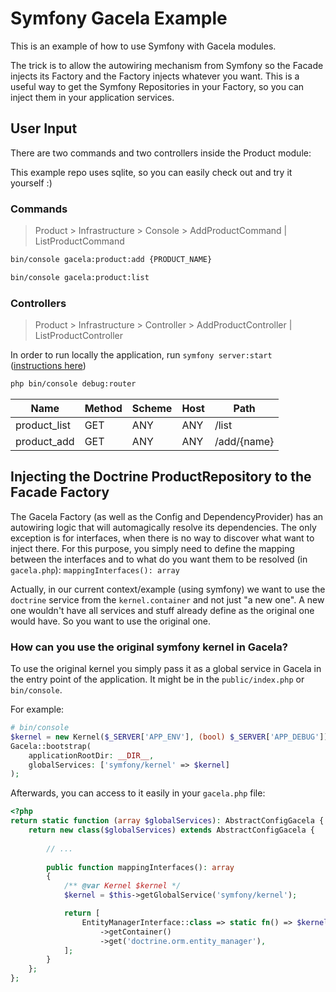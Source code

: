 # Symfony Gacela Example

This is an example of how to use Symfony with Gacela modules.

The trick is to allow the autowiring mechanism from Symfony so the Facade injects its Factory and the Factory injects
whatever you want. This is a useful way to get the Symfony Repositories in your Factory, so you can inject them in your
application services.

## User Input

There are two commands and two controllers inside the Product module:

This example repo uses sqlite, so you can easily check out and try it yourself :)

### Commands

> Product > Infrastructure > Console > AddProductCommand | ListProductCommand

```bash
bin/console gacela:product:add {PRODUCT_NAME}

bin/console gacela:product:list
```

### Controllers

> Product > Infrastructure > Controller > AddProductController | ListProductController

In order to run locally the application, run `symfony server:start` ([instructions here](https://symfony.com/doc/current/setup/symfony_server.html))


```bash
php bin/console debug:router
```

| Name         | Method | Scheme | Host | Path        |
|--------------|--------|--------|------|-------------|
| product_list | GET    | ANY    | ANY  | /list       |
| product_add  | GET    | ANY    | ANY  | /add/{name} |


## Injecting the Doctrine ProductRepository to the Facade Factory

The Gacela Factory (as well as the Config and DependencyProvider) has an autowiring logic
that will automagically resolve its dependencies. The only exception is for interfaces, when there is no way to 
discover what want to inject there. For this purpose, you simply need to define the mapping between the interfaces
and to what do you want them to be resolved (in `gacela.php`): `mappingInterfaces(): array`

Actually, in our current context/example (using symfony) we want to use the `doctrine` service 
from the `kernel.container` and not just "a new one". A new one wouldn't have all services and stuff
already define as the original one would have. So you want to use the original one.

### How can you use the original symfony kernel in Gacela?

To use the original kernel you simply pass it as a global service in Gacela
in the entry point of the application. It might be in the `public/index.php` or `bin/console`. 

For example:

```php
# bin/console
$kernel = new Kernel($_SERVER['APP_ENV'], (bool) $_SERVER['APP_DEBUG']);
Gacela::bootstrap(
    applicationRootDir: __DIR__,
    globalServices: ['symfony/kernel' => $kernel]
);
```

Afterwards, you can access to it easily in your `gacela.php` file:

```php
<?php
return static function (array $globalServices): AbstractConfigGacela {
    return new class($globalServices) extends AbstractConfigGacela {
        
        // ...
        
        public function mappingInterfaces(): array
        {
            /** @var Kernel $kernel */
            $kernel = $this->getGlobalService('symfony/kernel');

            return [
                EntityManagerInterface::class => static fn() => $kernel
                    ->getContainer()
                    ->get('doctrine.orm.entity_manager'),
            ];
        }
    };
};
```
